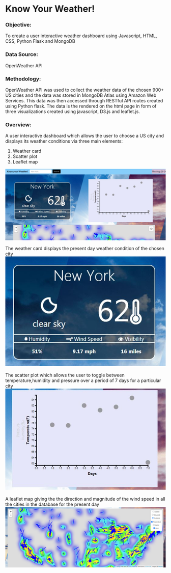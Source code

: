 # Know Your Weather!
<h3>Objective:</h3> 
To create a user interactive weather dashboard using Javascript, HTML, CSS, Python Flask and MongoDB
<h3>Data Source:</h3>
OpenWeather API
<h3>Methodology:</h3>
OpenWeather API was used to collect the weather data of the chosen 900+ US cities and the data was stored in MongoDB Atlas using Amazon Web Services. This data was then accessed through RESTful API routes created using Python flask. The data is the rendered on the html page in form of three visualizations created using javascript, D3.js and leaflet.js.   
<h3>Overview:</h3>

A user interactive dashboard which allows the user to choose a US city and displays its weather conditions via three main elements:
1. Weather card
2. Scatter plot
3. Leaflet map

<img src="dashboard_weather.JPG">

The weather card displays the present day weather condition of the chosen city<br>
<img src="weather_card.JPG"><br>
<br>
The scatter plot which allows the user to toggle between temperature,humidity and pressure over a period of 7 days for a particular city<br>
<img src="scatter_plot.JPG"><br>
<br>
A leaflet map giving the the direction and magnitude of the wind speed in all the cities in the database for the present day
<img src="temp_wind_leaflet.png">
